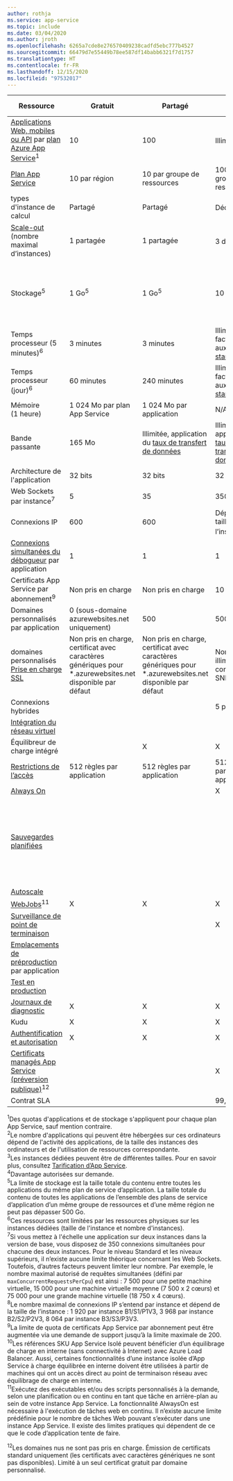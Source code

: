 ```yaml
---
author: rothja
ms.service: app-service
ms.topic: include
ms.date: 03/04/2020
ms.author: jroth
ms.openlocfilehash: 6265a7cde8e276570409238cadfd5ebc777b4527
ms.sourcegitcommit: 66479d7e55449b78ee587df14babb6321f7d1757
ms.translationtype: HT
ms.contentlocale: fr-FR
ms.lasthandoff: 12/15/2020
ms.locfileid: "97532017"
---
```

| Ressource | Gratuit | Partagé | De base | standard | Premium (v1 à v3) | Isolé </th> |
| --- | --- | --- | --- | --- | --- | --- |
| [Applications Web, mobiles ou API](https://azure.microsoft.com/services/app-service/) par [plan Azure App Service](../articles/app-service/overview-hosting-plans.md)<sup>1</sup> |10 |100 |Illimité<sup>2</sup> |Illimité<sup>2</sup> |Illimité<sup>2</sup> |Illimité<sup>2</sup>|
| [Plan App Service](../articles/app-service/overview-hosting-plans.md) |10 par région |10 par groupe de ressources |100 par groupe de ressources |100 par groupe de ressources |100 par groupe de ressources |100 par groupe de ressources|
| types d'instance de calcul |Partagé |Partagé |Dédié<sup>3</sup> |Dédié<sup>3</sup> |Dédié<sup>3</sup></p> |Dédié<sup>3</sup>|
| [Scale-out](../articles/app-service/manage-scale-up.md) (nombre maximal d’instances) |1 partagée |1 partagée |3 dédiées<sup>3</sup> |10 dédiées<sup>3</sup> | 20 dédiées pour v1 et v2 ; 30 dédiées pour v3.<sup>3</sup>|100 dédiées<sup>4</sup>|
| Stockage<sup>5</sup> |1 Go<sup>5</sup> |1 Go<sup>5</sup> |10 Go<sup>5</sup> |50 Go<sup>5</sup> |250 GO<sup>5</sup> <br/><br/> Pour plus de 250 Go, envoyez une demande de support. |1 TO<sup>5</sup> <br/><br/> Le quota de stockage disponible est de 999 Go. |
| Temps processeur (5 minutes)<sup>6</sup> |3 minutes |3 minutes |Illimité, facturation aux [tarifs standard](https://azure.microsoft.com/pricing/details/app-service/)</a> |Illimité, facturation aux [tarifs standard](https://azure.microsoft.com/pricing/details/app-service/)</a> |Illimité, facturation aux [tarifs standard](https://azure.microsoft.com/pricing/details/app-service/)</a> |Illimité, facturation aux [tarifs standard](https://azure.microsoft.com/pricing/details/app-service/)</a>|
| Temps processeur (jour)<sup>6</sup> |60 minutes |240 minutes |Illimité, facturation aux [tarifs standard](https://azure.microsoft.com/pricing/details/app-service/)</a> |Illimité, facturation aux [tarifs standard](https://azure.microsoft.com/pricing/details/app-service/)</a> |Illimité, facturation aux [tarifs standard](https://azure.microsoft.com/pricing/details/app-service/)</a> |Illimité, facturation aux [tarifs standard](https://azure.microsoft.com/pricing/details/app-service/)</a> |
| Mémoire (1 heure) |1 024 Mo par plan App Service |1 024 Mo par application |N/A |N/A |N/A |N/A |
| Bande passante |165 Mo |Illimitée, application du [taux de transfert de données](https://azure.microsoft.com/pricing/details/data-transfers/) |Illimitée, application du [taux de transfert de données](https://azure.microsoft.com/pricing/details/data-transfers/) |Illimitée, application du [taux de transfert de données](https://azure.microsoft.com/pricing/details/data-transfers/) |Illimitée, application du [taux de transfert de données](https://azure.microsoft.com/pricing/details/data-transfers/) |Illimitée, application du [taux de transfert de données](https://azure.microsoft.com/pricing/details/data-transfers/) |
| Architecture de l'application |32 bits |32 bits |32 bits/64 bits |32 bits/64 bits |32 bits/64 bits |32 bits/64 bits |
| Web Sockets par instance<sup>7</sup> |5 |35 |350 |Illimité |Illimité |Illimité |
| Connexions IP | 600 | 600 | Dépend de la taille de l’instance<sup>8</sup> | Dépend de la taille de l’instance<sup>8</sup> | Dépend de la taille de l’instance<sup>8</sup> | 16 000 |
| [Connexions simultanées du débogueur](../articles/app-service/troubleshoot-dotnet-visual-studio.md) par application |1 |1 |1 |5 |5 |5 |
| Certificats App Service par abonnement<sup>9</sup>| Non pris en charge | Non pris en charge |10 |10 |10 |10 |
| Domaines personnalisés par application</a> |0 (sous-domaine azurewebsites.net uniquement)|500 |500 |500 |500 |500 |
| domaines personnalisés [Prise en charge SSL](../articles/app-service/configure-ssl-certificate.md) |Non pris en charge, certificat avec caractères génériques pour \*.azurewebsites.net disponible par défaut|Non pris en charge, certificat avec caractères génériques pour \*.azurewebsites.net disponible par défaut|Nombre illimité de connexions SNI SSL |Connexions SSL SNI illimitées et 1 connexion IP SSL incluses |Connexions SSL SNI illimitées et 1 connexion IP SSL incluses | Connexions SSL SNI illimitées et 1 connexion IP SSL incluses|
| Connexions hybrides | | | 5 par plan | 25 par plan | 200 par application | 200 par application |
| [Intégration du réseau virtuel](../articles/app-service/web-sites-integrate-with-vnet.md) | | |   |  X |  X  |  X  |
| Équilibreur de charge intégré | |X |X |X |X |X<sup>10</sup> |
| [Restrictions de l’accès](../articles/app-service/networking-features.md#access-restrictions) | 512 règles par application | 512 règles par application | 512 règles par application | 512 règles par application | 512 règles par application | 512 règles par application |
| [Always On](../articles/app-service/configure-common.md) | | |X |X |X |X |
| [Sauvegardes planifiées](../articles/app-service/manage-backup.md) | | | | Sauvegardes planifiées toutes les 2 heures, un maximum de 12 sauvegardes par jour (manuelles + planifiées) | Sauvegardes planifiées toutes les heures, un maximum de 50 sauvegardes par jour (manuelles + planifiées) | Sauvegardes planifiées toutes les heures, un maximum de 50 sauvegardes par jour (manuelles + planifiées) |
| [Autoscale](../articles/app-service/manage-scale-up.md) | | | |X |X |X |
| [WebJobs](../articles/app-service/webjobs-create.md)<sup>11</sup> |X |X |X |X |X |X |
| [Surveillance de point de terminaison](../articles/app-service/web-sites-monitor.md) | | |X |X |X |X |
| [Emplacements de préproduction](../articles/app-service/deploy-staging-slots.md) par application| | | |5 |20 |20 |
| [Test en production](../articles/app-service/deploy-staging-slots.md#route-traffic)| | | |X |X |X |
| [Journaux de diagnostic](../articles/app-service/troubleshoot-diagnostic-logs.md) | X | X | X | X | X | X |
| Kudu | X | X | X | X | X | X |
| [Authentification et autorisation](../articles/app-service/overview-authentication-authorization.md) | X | X | X | X | X | X |
| [Certificats managés App Service (préversion publique)](https://azure.microsoft.com/updates/secure-your-custom-domains-at-no-cost-with-app-service-managed-certificates-preview/)<sup>12</sup> | |  | X | X | X | X |
| Contrat SLA | |  |99,95 %|99,95 %|99,95 %|99,95 %|  

<sup>1</sup>Des quotas d'applications et de stockage s'appliquent pour chaque plan App Service, sauf mention contraire.  
<sup>2</sup>Le nombre d'applications qui peuvent être hébergées sur ces ordinateurs dépend de l'activité des applications, de la taille des instances des ordinateurs et de l'utilisation de ressources correspondante.  
<sup>3</sup>Les instances dédiées peuvent être de différentes tailles. Pour en savoir plus, consultez [Tarification d’App Service](https://azure.microsoft.com/pricing/details/app-service/).  
<sup>4</sup>Davantage autorisées sur demande.  
<sup>5</sup>La limite de stockage est la taille totale du contenu entre toutes les applications du même plan de service d’application. La taille totale du contenu de toutes les applications de l’ensemble des plans de service d’application d’un même groupe de ressources et d’une même région ne peut pas dépasser 500 Go.  
<sup>6</sup>Ces ressources sont limitées par les ressources physiques sur les instances dédiées (taille de l'instance et nombre d'instances).  
<sup>7</sup>Si vous mettez à l'échelle une application sur deux instances dans la version de base, vous disposez de 350 connexions simultanées pour chacune des deux instances. Pour le niveau Standard et les niveaux supérieurs, il n’existe aucune limite théorique concernant les Web Sockets. Toutefois, d’autres facteurs peuvent limiter leur nombre. Par exemple, le nombre maximal autorisé de requêtes simultanées (défini par `maxConcurrentRequestsPerCpu`) est ainsi : 7 500 pour une petite machine virtuelle, 15 000 pour une machine virtuelle moyenne (7 500 x 2 cœurs) et 75 000 pour une grande machine virtuelle (18 750 x 4 cœurs).  
<sup>8</sup>Le nombre maximal de connexions IP s’entend par instance et dépend de la taille de l’instance : 1 920 par instance B1/S1/P1V3, 3 968 par instance B2/S2/P2V3, 8 064 par instance B3/S3/P3V3.  
<sup>9</sup>La limite de quota de certificats App Service par abonnement peut être augmentée via une demande de support jusqu’à la limite maximale de 200.  
<sup>10</sup>Les références SKU App Service Isolé peuvent bénéficier d’un équilibrage de charge en interne (sans connectivité à Internet) avec Azure Load Balancer. Aussi, certaines fonctionnalités d’une instance isolée d’App Service à charge équilibrée en interne doivent être utilisées à partir de machines qui ont un accès direct au point de terminaison réseau avec équilibrage de charge en interne.  
<sup>11</sup>Exécutez des exécutables et/ou des scripts personnalisés à la demande, selon une planification ou en continu en tant que tâche en arrière-plan au sein de votre instance App Service. La fonctionnalité AlwaysOn est nécessaire à l'exécution de tâches web en continu. Il n’existe aucune limite prédéfinie pour le nombre de tâches Web pouvant s’exécuter dans une instance App Service. Il existe des limites pratiques qui dépendent de ce que le code d’application tente de faire.

<sup>12</sup>Les domaines nus ne sont pas pris en charge. Émission de certificats standard uniquement (les certificats avec caractères génériques ne sont pas disponibles). Limité à un seul certificat gratuit par domaine personnalisé.
